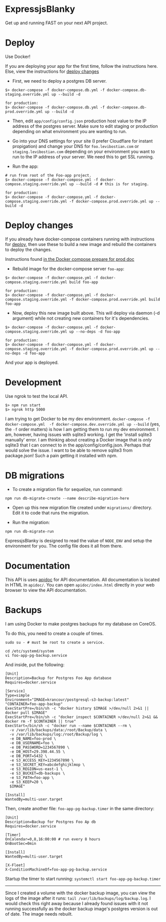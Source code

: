 # ExpressjsBlanky

Get up and running FAST on your next API project.

# Deploy

Use Docker!

If you are deploying your app for the first time, follow the instructions here. Else, view the instructions for [deploy changes](#deploy-changes)

* First, we need to deploy a postgres DB server.

```
$> docker-compose -f docker-compose.db.yml -f docker-compose.db-staging.override.yml up --build -d

for production:
$> docker-compose -f docker-compose.db.yml -f docker-compose.db-prod.override.yml up --build -d
```

* Then, edit `app/config/config.json` production host value to the IP address of the postgres server. Make sure to edit staging or production depending on what environment you are wanting to run.

* Go into your DNS settings for your site (I prefer Cloudflare for instant propigation) and change your DNS for `foo.levibostian.com` or `staging.levibostian.com` depending on your environment you want to run to the IP address of your server. We need this to get SSL running.

* Run the app:

```
# run from root of the Foo-app project.
$> docker-compose -f docker-compose.yml -f docker-compose.staging.override.yml up --build -d # this is for staging.

for production:
$> docker-compose -f docker-compose.yml -f docker-compose.staging.override.yml -f docker-compose.prod.override.yml up --build -d
```

# Deploy changes

If you already have docker-compose containers running with instructions for [deploy](#deploy), then use these to build a new image and rebuild the containers to deploy the changes.

Instructions found [in the Docker compose prepare for prod doc](https://docs.docker.com/compose/production/)

* Rebuild image for the docker-compose server `foo-app`:

```
$> docker-compose -f docker-compose.yml -f docker-compose.staging.override.yml build foo-app

for production:
$> docker-compose -f docker-compose.yml -f docker-compose.staging.override.yml -f docker-compose.prod.override.yml build foo-app
```

* Now, deploy this new image built above. This will deploy via daemon (-d argument) while not creating new containers for it's dependencies.

```
$> docker-compose -f docker-compose.yml -f docker-compose.staging.override.yml up --no-deps -d foo-app

for production:
$> docker-compose -f docker-compose.yml -f docker-compose.staging.override.yml -f docker-compose.prod.override.yml up --no-deps -d foo-app
```

And your app is deployed.

# Development

Use ngrok to test the local API.

```
$> npm run start
$> ngrok http 5000
```

I am trying to get Docker to be my dev environment. `docker-compose -f docker-compose.yml  -f docker-compose.dev.override.yml up --build` (yes, the `-f` order matters) is how I am getting them to run my dev environment. I am, however, having issues with sqlite3 working. I get the 'install sqlite3 manually' error. I am thinking about creating a Docker image that is *only* sqlite3 that I can connect to in the app/config/config.json. Perhaps that would solve the issue. I want to be able to remove sqlite3 from package.json! Such a pain getting it installed with npm.

# DB migrations

* To create a migration file for sequelize, run command:

```
npm run db-migrate-create --name describe-migration-here
```

* Open up this new migration file created under `migrations/` directory. Edit it to code that runs the migration.

* Run the migration:

```
npm run db-migrate-run
```

ExpressjsBlanky is designed to read the value of `NODE_ENV` and setup the environment for you. The config file does it all from there.

# Documentation

This API is uses [apidoc](http://apidocjs.com/) for API documentation.
All documentation is located in HTML in `apidoc/`. You can open `apidoc/index.html` directly in your web browser to view the API documentation.

# Backups

I am using Docker to make postgres backups for my database on CoreOS.

To do this, you need to create a couple of times.

```
sudo su - # must be root to create a service.

cd /etc/systemd/system
vi foo-app-pg-backup.service
```

And inside, put the following:

```
[Unit]
Description=Backup for Postgres Foo App database
Requires=docker.service

[Service]
Type=simple
Environment="IMAGE=krancour/postgresql-s3-backup:latest" "CONTAINER=foo-app-backup"
ExecStartPre=/bin/sh -c "docker history $IMAGE >/dev/null 2>&1 || docker pull $IMAGE"
ExecStartPre=/bin/sh -c "docker inspect $CONTAINER >/dev/null 2>&1 && docker rm -f $CONTAINER || true"
ExecStart=/bin/sh -c "docker run --name $CONTAINER --rm \
  -v /var/lib/backups/data:/root/Backup/data \
  -v /var/lib/backups/log:/root/Backup/log \
  -e DB_NAME=foo-prod \
  -e DB_USERNAME=foo \
  -e DB_PASSWORD=1234567890 \
  -e DB_HOST=29.398.44.55 \
  -e DB_PORT=5432 \
  -e S3_ACCESS_KEY=1234567890 \
  -e S3_SECRET_KEY=abcdefghijklmop \
  -e S3_REGION=us-east-1 \
  -e S3_BUCKET=db-backups \
  -e S3_PATH=foo-app \
  -e S3_KEEP=20 \
  $IMAGE"

[Install]
WantedBy=multi-user.target
```

Then, create another file: `foo-app-pg-backup.timer` in the same directory:

```
[Unit]
Description=Backup for Postgres Foo Ap db
Requires=docker.service

[Timer]
OnCalendar=0,8,16:00:00 # run every 8 hours
OnBootSec=0min

[Install]
WantedBy=multi-user.target

[X-Fleet]
X-ConditionMachineOf=foo-app-pg-backup.service
```

Startup the timer to start running: `systemctl start foo-app-pg-backup.timer`

---

Since I created a volume with the docker backup image, you can view the logs of the image after it runs: `tail /var/lib/backups/log/backup.log`. I would check this right away because I already found issues with it not running successfully as the docker backup image's postgres version is out of date. The image needs rebuilt.
